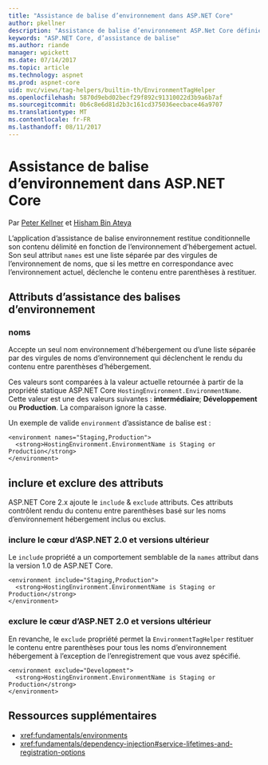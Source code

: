 ```yaml
---
title: "Assistance de balise d’environnement dans ASP.NET Core"
author: pkellner
description: "Assistance de balise d’environnement ASP.Net Core définies, y compris toutes les propriétés"
keywords: "ASP.NET Core, d’assistance de balise"
ms.author: riande
manager: wpickett
ms.date: 07/14/2017
ms.topic: article
ms.technology: aspnet
ms.prod: aspnet-core
uid: mvc/views/tag-helpers/builtin-th/EnvironmentTagHelper
ms.openlocfilehash: 5870d9ebd02becf29f892c91310022d3b9a6b7af
ms.sourcegitcommit: 0b6c8e6d81d2b3c161cd375036eecbace46a9707
ms.translationtype: MT
ms.contentlocale: fr-FR
ms.lasthandoff: 08/11/2017
---
```

# <a name="environment-tag-helper-in-aspnet-core"></a>Assistance de balise d’environnement dans ASP.NET Core

Par [Peter Kellner](http://peterkellner.net) et [Hisham Bin Ateya](https://twitter.com/hishambinateya)

L’application d’assistance de balise environnement restitue conditionnelle son contenu délimité en fonction de l’environnement d’hébergement actuel. Son seul attribut `names` est une liste séparée par des virgules de l’environnement de noms, que si les mettre en correspondance avec l’environnement actuel, déclenche le contenu entre parenthèses à restituer.

## <a name="environment-tag-helper-attributes"></a>Attributs d’assistance des balises d’environnement

### <a name="names"></a>noms

Accepte un seul nom environnement d’hébergement ou d’une liste séparée par des virgules de noms d’environnement qui déclenchent le rendu du contenu entre parenthèses d’hébergement.

Ces valeurs sont comparées à la valeur actuelle retournée à partir de la propriété statique ASP.NET Core `HostingEnvironment.EnvironmentName`.  Cette valeur est une des valeurs suivantes : **intermédiaire**; **Développement** ou **Production**. La comparaison ignore la casse.

Un exemple de valide `environment` d’assistance de balise est :

```cshtml
<environment names="Staging,Production">
  <strong>HostingEnvironment.EnvironmentName is Staging or Production</strong>
</environment>
```

## <a name="include-and-exclude-attributes"></a>inclure et exclure des attributs

ASP.NET Core 2.x ajoute le `include`  &  `exclude` attributs. Ces attributs contrôlent rendu du contenu entre parenthèses basé sur les noms d’environnement hébergement inclus ou exclus.

### <a name="include-aspnet-core-20-and-later"></a>inclure le cœur d’ASP.NET 2.0 et versions ultérieur

Le `include` propriété a un comportement semblable de la `names` attribut dans la version 1.0 de ASP.NET Core.

```cshtml
<environment include="Staging,Production">
  <strong>HostingEnvironment.EnvironmentName is Staging or Production</strong>
</environment>
```

### <a name="exclude-aspnet-core-20-and-later"></a>exclure le cœur d’ASP.NET 2.0 et versions ultérieur

En revanche, le `exclude` propriété permet la `EnvironmentTagHelper` restituer le contenu entre parenthèses pour tous les noms d’environnement hébergement à l’exception de l’enregistrement que vous avez spécifié.

```cshtml
<environment exclude="Development">
  <strong>HostingEnvironment.EnvironmentName is Staging or Production</strong>
</environment>
```

## <a name="additional-resources"></a>Ressources supplémentaires

* <xref:fundamentals/environments>
* <xref:fundamentals/dependency-injection#service-lifetimes-and-registration-options>
